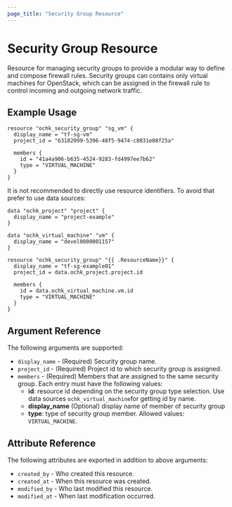 ```yaml
---
page_title: "Security Group Resource"
---
```


# Security Group Resource

Resource for managing security groups to provide a modular way to define and compose firewall rules. Security groups can contains only virtual machines for OpenStack, which can be assigned in the firewall rule to control incoming and outgoing network traffic.

## Example Usage

```hcl
resource "ochk_security_group" "sg_vm" {
  display_name = "tf-sg-vm"
  project_id = "63182099-5396-48f5-9474-c8031e08f25a"
  
  members {
    id = "41a4a906-b635-4524-9283-fd4997ee7b62"
    type = "VIRTUAL_MACHINE"
  }
}
```

It is not recommended to directly use resource identifiers. To avoid that prefer to use data sources:
```hcl
data "ochk_project" "project" {
  display_name = "project-example"
}

data "ochk_virtual_machine" "vm" {
  display_name = "devel0000001157"
}

resource "ochk_security_group" "{{ .ResourceName}}" {
  display_name = "tf-sg-example01"
  project_id = data.ochk_project.project.id

  members {
    id = data.ochk_virtual_machine.vm.id
    type = "VIRTUAL_MACHINE"
  }
}
```

## Argument Reference

The following arguments are supported:

* `display_name` - (Required) Security group name.
* `project_id` - (Required) Project id to which security group is assigned.
* `members` - (Required) Members that are assigned to the same security group. Each entry must have the following values:
  * **id**: resource id depending on the security group type selection. Use data sources `ochk_virtual_machine`for getting id by name.
  * **display_name** (Optional) display name of member of security group
  * **type**: type of security group member. Allowed values: `VIRTUAL_MACHINE`.

## Attribute Reference

The following attributes are exported in addition to above arguments:
* `created_by` - Who created this resource.
* `created_at` - When this resource was created.
* `modified_by` - Who last modified this resource.
* `modified_at` - When last modification occurred.  
